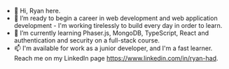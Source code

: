 - 👋 Hi, Ryan here. 
- 👀 I’m ready to begin a career in web development and web application development - I'm working tirelessly to build every day in order to learn.
- 🌱 I’m currently learning Phaser.js, MongoDB, TypeScript, React and authentication and security on a full-stack course.
- 📫 I'm available for work as a junior developer, and I'm a fast learner. 
Reach me on my LinkedIn page https://www.linkedin.com/in/ryan-had.

<!---
eaglesTear/eaglesTear is a ✨ special ✨ repository because its `README.md` (this file) appears on your GitHub profile.
You can click the Preview link to take a look at your changes.
--->
